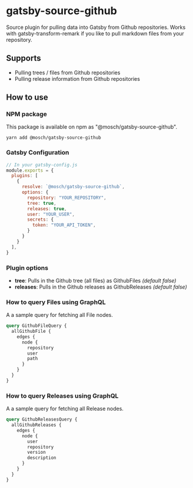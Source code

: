 # gatsby-source-github

Source plugin for pulling data into Gatsby from Github repositories.
Works with gatsby-transform-remark if you like to pull markdown files from your repository. 

## Supports

* Pulling trees / files from Github repositories
* Pulling release information from Github repositories

## How to use

### NPM package

This package is available on npm as "@mosch/gatsby-source-github". 

`yarn add @mosch/gatsby-source-github`

### Gatsby Configuration

```javascript
// In your gatsby-config.js
module.exports = {
  plugins: [
    {
      resolve: `@mosch/gatsby-source-github`,
      options: {           
        repository: "YOUR_REPOSITORY",
        tree: true,
        releases: true,
        user: "YOUR_USER",
        secrets: {
          token: "YOUR_API_TOKEN",
        }
      }
    }
  ],
}
```

### Plugin options

* **tree**: Pulls in the Github tree (all files) as GithubFiles *(default false)*
* **releases**: Pulls in the Github releases as GithubReleases *(default false)*

### How to query Files using GraphQL

A a sample query for fetching all File nodes. 

```graphql
query GithubFileQuery {
  allGithubFile {
    edges {
      node {
        repository
        user
        path
      }
    }
  }
}
```


### How to query Releases using GraphQL

A a sample query for fetching all Release nodes. 

```graphql
query GithubReleasesQuery {
  allGithubReleases {
    edges {
      node {
        user
        repository
        version
        description
      }
    }
  }
}
```
